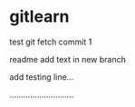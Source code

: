 # gitlearn

test git fetch commit 1

readme add text in new branch

add testing line...

............................
